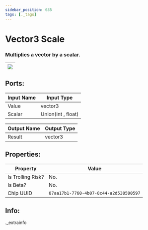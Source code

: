 ```yaml
---
sidebar_position: 635
tags: [._tags]
---
```


# Vector3 Scale


### Multiplies a vector by a scalar.

| ![](https://images-ext-2.discordapp.net/external/MPmIaQzlEPmgGWlgi-WxBBXt0Bjv_zWPkg1y1f_sy3s/https/www.recroomcircuits.com/image/circuit/absolute-value?width=206&height=108) |
|-----|

## Ports:

| Input Name | Input Type |
|-----------|-----------|
| Value | vector3 |
| Scalar | Union(int , float) |

| Output Name | Output Type |
|-----------|-----------|
| Result | vector3 |

## Properties:

| Property  | Value |
|-------------------|-----------|
| Is Trolling Risk? | No. |
| Is Beta? | No. |
| Chip UUID | `87aa17b1-7760-4b07-8c44-a2d530590597` |

## Info:
._extrainfo